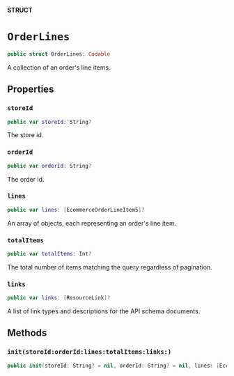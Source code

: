 **STRUCT**

# `OrderLines`

```swift
public struct OrderLines: Codable
```

A collection of an order&#x27;s line items.

## Properties
### `storeId`

```swift
public var storeId: String?
```

The store id.

### `orderId`

```swift
public var orderId: String?
```

The order id.

### `lines`

```swift
public var lines: [EcommerceOrderLineItem5]?
```

An array of objects, each representing an order&#x27;s line item.

### `totalItems`

```swift
public var totalItems: Int?
```

The total number of items matching the query regardless of pagination.

### `links`

```swift
public var links: [ResourceLink]?
```

A list of link types and descriptions for the API schema documents.

## Methods
### `init(storeId:orderId:lines:totalItems:links:)`

```swift
public init(storeId: String? = nil, orderId: String? = nil, lines: [EcommerceOrderLineItem5]? = nil, totalItems: Int? = nil, links: [ResourceLink]? = nil)
```
